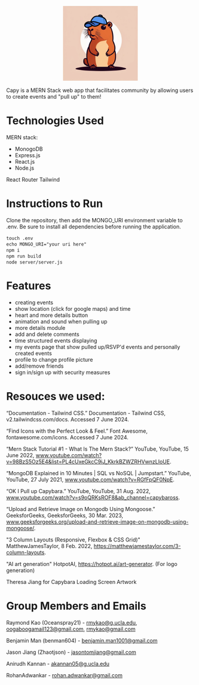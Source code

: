 <p align="center">
  <img src="./src/assets/capy.png" alt="Capy Logo" width="200" class="center"/>
</p>
  Capy is a MERN Stack web app that facilitates community by allowing users to create events and "pull up" to them!

# Technologies Used
MERN stack:
- MonogoDB
- Express.js
- React.js
- Node.js

React Router
Tailwind

# Instructions to Run

Clone the repository, then add the MONGO_URI environment variable to .env. Be sure to install all dependencies before running the application. 

```
touch .env
echo MONGO_URI="your uri here"
npm i 
npm run build
node server/server.js
```

# Features 
- creating events
- show location (click for google maps) and time
- heart and more details button
- animation and sound when pulling up
- more details module
- add and delete comments
- time structured events displaying 
- my events page that show pulled up/RSVP'd events and personally created events 
- profile to change profile picture
- add/remove friends
- sign in/sign up with security measures

# Resouces we used:
“Documentation - Tailwind CSS.” Documentation - Tailwind CSS, v2.tailwindcss.com/docs. Accessed 7 June 2024. 

“Find Icons with the Perfect Look & Feel.” Font Awesome, fontawesome.com/icons. Accessed 7 June 2024. 

“Mern Stack Tutorial #1 - What Is The Mern Stack?” YouTube, YouTube, 15 June 2022, www.youtube.com/watch?v=98BzS5Oz5E4&list=PL4cUxeGkcC9iJ_KkrkBZWZRHVwnzLIoUE. 

“MongoDB Explained in 10 Minutes | SQL vs NoSQL | Jumpstart.” YouTube, YouTube, 27 July 2021, www.youtube.com/watch?v=RGfFpQF0NpE.

“OK I Pull up Capybara.” YouTube, YouTube, 31 Aug. 2022, www.youtube.com/watch?v=s9oQRKsROF8&ab_channel=capybaross. 

“Upload and Retrieve Image on Mongodb Using Mongoose.” GeeksforGeeks, GeeksforGeeks, 30 Mar. 2023, www.geeksforgeeks.org/upload-and-retrieve-image-on-mongodb-using-mongoose/. 

"3 Column Layouts (Responsive, Flexbox & CSS Grid)" MatthewJamesTaylor, 8 Feb. 2022, https://matthewjamestaylor.com/3-column-layouts.

"AI art generation" HotpotAI, https://hotpot.ai/art-generator.
  (For logo generation)
  
Theresa Jiang for Capybara Loading Screen Artwork



# Group Members and Emails
Raymond Kao (Oceanspray21) - rmykao@g.ucla.edu, oogaboogamail123@gmail.com, rmykao@gmail.com

Benjamin Man (benman604) - benjamin.man1001@gmail.com

Jason Jiang (Zhaotjson) - jasontomjiang@gmail.com

Anirudh Kannan - akannan05@g.ucla.edu

RohanAdwankar - rohan.adwankar@gmail.com
